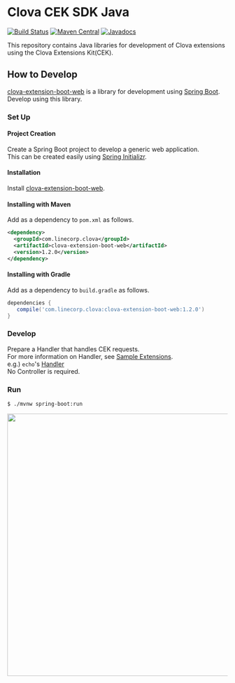 # Clova CEK SDK Java

[![Build Status](https://travis-ci.org/line/clova-cek-sdk-java.svg?branch=master)](https://travis-ci.org/line/clova-cek-sdk-java)
[![Maven Central](https://maven-badges.herokuapp.com/maven-central/com.linecorp.clova/clova-extension-boot-web/badge.svg)](https://maven-badges.herokuapp.com/maven-central/com.linecorp.clova/clova-extension-boot-web)
[![Javadocs](https://www.javadoc.io/badge/com.linecorp.clova/clova-extension-boot-web.svg)](https://www.javadoc.io/doc/com.linecorp.clova/clova-extension-boot-web)


This repository contains Java libraries for development of Clova extensions using the Clova Extensions Kit(CEK).
  
## How to Develop

[clova-extension-boot-web](clova-extension-boot-web) is a library for development using [Spring Boot](https://spring.io/projects/spring-boot).  
Develop using this library.

### Set Up

#### Project Creation

Create a Spring Boot project to develop a generic web application.  
This can be created easily using [Spring Initializr](https://start.spring.io/).

#### Installation

Install [clova-extension-boot-web](clova-extension-boot-web).
 
#### Installing with Maven

Add as a dependency to `pom.xml` as follows.

```xml
<dependency>
  <groupId>com.linecorp.clova</groupId>
  <artifactId>clova-extension-boot-web</artifactId>
  <version>1.2.0</version>
</dependency>
```

#### Installing with Gradle

Add as a dependency to `build.gradle` as follows.

```groovy
dependencies {
   compile('com.linecorp.clova:clova-extension-boot-web:1.2.0')
}
```

### Develop

Prepare a Handler that handles CEK requests.  
For more information on Handler, see [Sample Extensions](/samples).  
e.g.) `echo`'s [Handler](/samples/echo/src/main/java/com/linecorp/clova/extension/sample/hello/EchoHandler.java)  
No Controller is required.

### Run

```bash
$ ./mvnw spring-boot:run
```

<img width="600" alt="" src="./misc/console.png">


